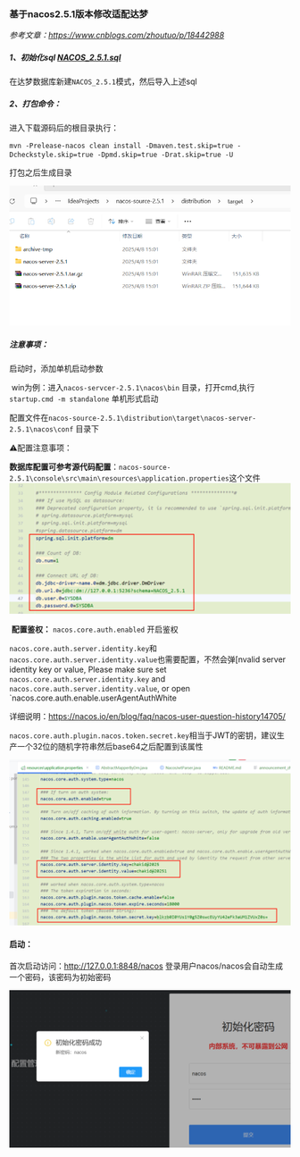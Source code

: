 ### 基于nacos2.5.1版本修改适配达梦

*参考文章：https://www.cnblogs.com/zhoutuo/p/18442988*

##### 1、初始化sql [NACOS_2.5.1.sql](sql/NACOS_2.5.1.sql)

在达梦数据库新建`NACOS_2.5.1`模式，然后导入上述sql

##### 2、打包命令：

进入下载源码后的根目录执行：

```shell
mvn -Prelease-nacos clean install -Dmaven.test.skip=true -Dcheckstyle.skip=true -Dpmd.skip=true -Drat.skip=true -U
```

打包之后生成目录

<img src="doc/img.png" alt="img.png" style="zoom:80%;" />

##### 注意事项：

启动时，添加单机启动参数

​	win为例：进入`nacos-servcer-2.5.1\nacos\bin` 目录，打开cmd,执行`startup.cmd -m standalone` 单机形式启动

​	配置文件在`nacos-source-2.5.1\distribution\target\nacos-server-2.5.1\nacos\conf` 目录下

⚠️配置注意事项：

​	**数据库配置可参考源代码配置**：`nacos-source-2.5.1\console\src\main\resources\application.properties`这个文件
<img src="doc/img_2.png" alt="img.png" style="zoom:80%;" />	



​	**配置鉴权：** `nacos.core.auth.enabled` 开启鉴权

​           `nacos.core.auth.server.identity.key`和`nacos.core.auth.server.identity.value`也需要配置，不然会弹[nvalid server identity key or value, Please make sure set `nacos.core.auth.server.identity.key` and `nacos.core.auth.server.identity.value`, or open `nacos.core.auth.enable.userAgentAuthWhite

详细说明：https://nacos.io/en/blog/faq/nacos-user-question-history14705/

`nacos.core.auth.plugin.nacos.token.secret.key`相当于JWT的密钥，建议生产一个32位的随机字符串然后base64之后配置到该属性

![img.png](doc/img_3.png)

 #### 启动：

首次启动访问：http://127.0.0.1:8848/nacos 登录用户nacos/nacos会自动生成一个密码，该密码为初始密码

![img.png](doc/img_4.png)